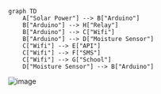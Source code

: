 ```mermaid
graph TD
    A["Solar Power"] --> B["Arduino"]
    B["Arduino"] --> H["Relay"]
    B["Arduino"] --> C["Wifi"]
    B["Arduino"] --> D["Moisture Sensor"]
    C["Wifi"] --> E["API"]
    C["Wifi"] --> F["SMS"]
    C["Wifi"] --> G["School"]
    D["Moisture Sensor"] --> B["Arduino"]
```
![image](https://github.com/user-attachments/assets/d68c5a31-e9aa-4860-8424-8cb221ad2543)
